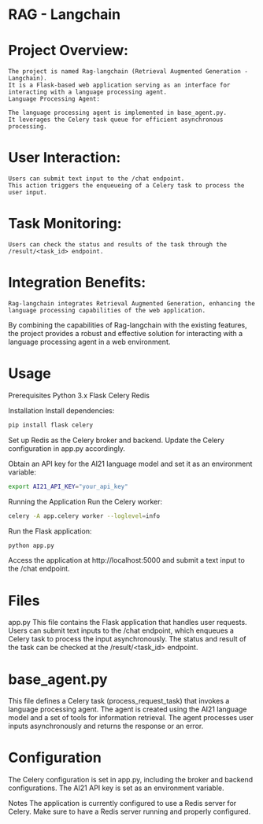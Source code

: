 # RAG - Langchain

#  Project Overview:
    
    The project is named Rag-langchain (Retrieval Augmented Generation - Langchain).
    It is a Flask-based web application serving as an interface for interacting with a language processing agent.
    Language Processing Agent:
    
    The language processing agent is implemented in base_agent.py.
    It leverages the Celery task queue for efficient asynchronous processing.
    
#  User Interaction:
    
    Users can submit text input to the /chat endpoint.
    This action triggers the enqueueing of a Celery task to process the user input.

#  Task Monitoring:
    
    Users can check the status and results of the task through the /result/<task_id> endpoint.
#  Integration Benefits:
    Rag-langchain integrates Retrieval Augmented Generation, enhancing the language processing capabilities of the web application.

By combining the capabilities of Rag-langchain with the existing features, the project provides a robust and effective solution for interacting with a language processing agent in a web environment.

# Usage
Prerequisites
Python 3.x
Flask
Celery
Redis

Installation
Install dependencies:

```bash
pip install flask celery
```
Set up Redis as the Celery broker and backend. Update the Celery configuration in app.py accordingly.

Obtain an API key for the AI21 language model and set it as an environment variable:

```bash
export AI21_API_KEY="your_api_key"
```
Running the Application
Run the Celery worker:

```bash
celery -A app.celery worker --loglevel=info
```
Run the Flask application:

```bash
python app.py
```
Access the application at http://localhost:5000 and submit a text input to the /chat endpoint.

# Files
app.py
This file contains the Flask application that handles user requests. Users can submit text inputs to the /chat endpoint, which enqueues a Celery task to process the input asynchronously. The status and result of the task can be checked at the /result/<task_id> endpoint.

# base_agent.py
This file defines a Celery task (process_request_task) that invokes a language processing agent. The agent is created using the AI21 language model and a set of tools for information retrieval. The agent processes user inputs asynchronously and returns the response or an error.

# Configuration
The Celery configuration is set in app.py, including the broker and backend configurations.
The AI21 API key is set as an environment variable.

Notes
The application is currently configured to use a Redis server for Celery. Make sure to have a Redis server running and properly configured.

